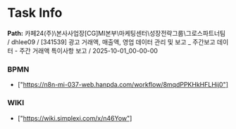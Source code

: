 # Task Info

**Path:** 카페24(주)\본사사업장\[CG]MI본부\마케팅센터\성장전략그룹\그로스파트너팀 / dhlee09 / [341539] 광고 거래액, 매출액, 영업 데이터 관리 및 보고 _ 주간보고 데이터 - 주간 거래액 특이사항 보고 / 2025-10-01_00-00-00

### BPMN
- ["https://n8n-mi-037-web.hanpda.com/workflow/8mqdPPKHkHFLHij0"]

### WIKI
- ["https://wiki.simplexi.com/x/n46Yow"]

